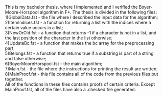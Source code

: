 This is my bachelor thesis, where I implemented and I verified the Boyer-Moore-Horspool algorithm in F*. The thesis is divided in the following files: <br />
1)GlobalData.fst - the file where I described the input data for the algorithm; <br />
2)ItemIndices.fst - a function for returning a list with the indices where a certain value occurs in a list; <br />
3)NewOrOld.fst - a function that returns -1 if a character is not in a list, and the last position of the character in the list otherwise; <br />
4)UpdateBc.fst - a function that makes the bc array for the preprocessing part; <br />
5)Belongs.fst - a function that returns true if a substring is part of a string and false otherwise; <br />
6)BoyerMooreHorspool.fst - the main algorithm; <br />
7)Main.fst - the file where the instructions for printing the result are written; <br />
8)MainProof.fst - this file contains all of the code from the previous files put together. <br />
All of the functions in these files contains proofs of certain criteria. Except MainProof.fst, all of the files have also a .checked file generated.
